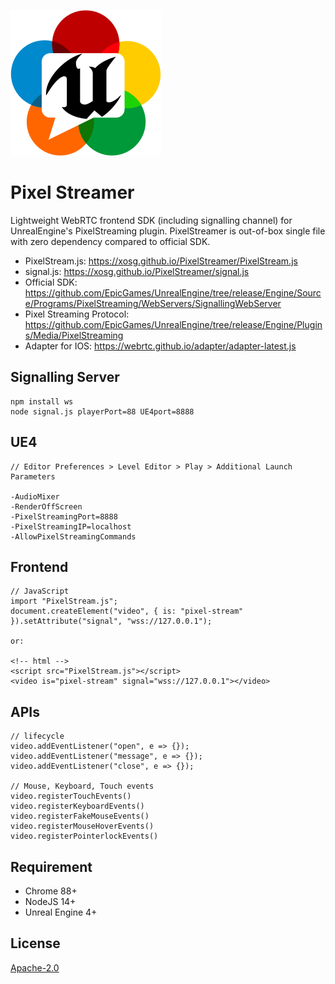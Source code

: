![](logo.png)

# Pixel Streamer

Lightweight WebRTC frontend SDK (including signalling channel) for UnrealEngine's PixelStreaming plugin. PixelStreamer is out-of-box single file with zero dependency compared to official SDK.

- PixelStream.js: https://xosg.github.io/PixelStreamer/PixelStream.js
- signal.js: https://xosg.github.io/PixelStreamer/signal.js
- Official SDK: https://github.com/EpicGames/UnrealEngine/tree/release/Engine/Source/Programs/PixelStreaming/WebServers/SignallingWebServer
- Pixel Streaming Protocol: https://github.com/EpicGames/UnrealEngine/tree/release/Engine/Plugins/Media/PixelStreaming
- Adapter for IOS: https://webrtc.github.io/adapter/adapter-latest.js

## Signalling Server

```
npm install ws
node signal.js playerPort=88 UE4port=8888
```

## UE4

```
// Editor Preferences > Level Editor > Play > Additional Launch Parameters

-AudioMixer
-RenderOffScreen
-PixelStreamingPort=8888
-PixelStreamingIP=localhost
-AllowPixelStreamingCommands
```

## Frontend

```
// JavaScript
import "PixelStream.js";
document.createElement("video", { is: "pixel-stream" }).setAttribute("signal", "wss://127.0.0.1");

or:

<!-- html -->
<script src="PixelStream.js"></script>
<video is="pixel-stream" signal="wss://127.0.0.1"></video>
```

## APIs

```
// lifecycle
video.addEventListener("open", e => {});
video.addEventListener("message", e => {});
video.addEventListener("close", e => {});

// Mouse, Keyboard, Touch events
video.registerTouchEvents()
video.registerKeyboardEvents()
video.registerFakeMouseEvents()
video.registerMouseHoverEvents()
video.registerPointerlockEvents()
```

## Requirement

- Chrome 88+
- NodeJS 14+
- Unreal Engine 4+

## License

[Apache-2.0](./LICENSE)
